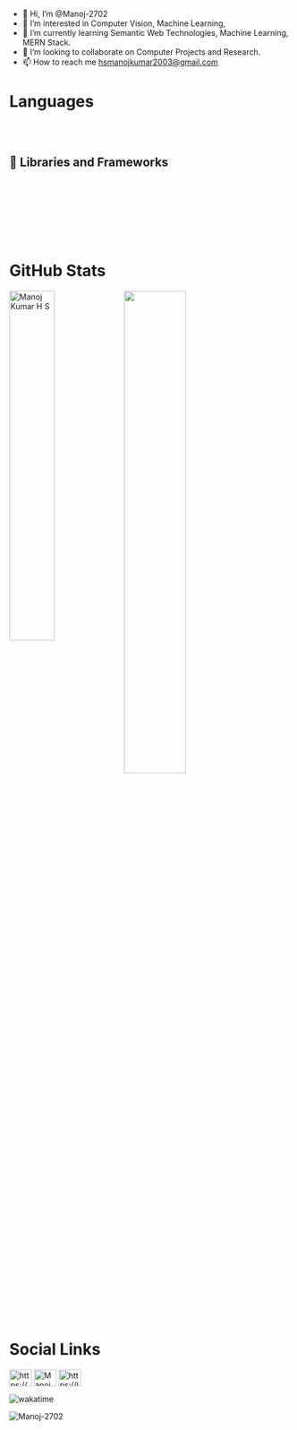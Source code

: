 - 👋 Hi, I’m @Manoj-2702
- 👀 I’m interested in Computer Vision, Machine Learning, 
- 🌱 I’m currently learning Semantic Web Technologies, Machine Learning, MERN Stack.
- 💞️ I’m looking to collaborate on Computer Projects and Research.
- 📫 How to reach me hsmanojkumar2003@gmail.com 

<!---
Manoj-2702/Manoj-2702 is a ✨ special ✨ repository because its `README.md` (this file) appears on your GitHub profile.
You can click the Preview link to take a look at your changes.
--->

# Languages
<a href=""><img alt="" src="https://img.shields.io/badge/Python-3776AB?style=for-the-badge&logo=python&logoColor=white" /></a>
<a href=""><img alt="" src="https://img.shields.io/badge/C-00599C?style=for-the-badge&logo=c&logoColor=white" /></a>
<a href=""><img alt="" src="https://img.shields.io/badge/HTML5-E34F26?style=for-the-badge&logo=html5&logoColor=white" /></a>
<a href=""><img alt="" src="https://img.shields.io/badge/CSS3-1572B6?style=for-the-badge&logo=css3&logoColor=white" /></a>
<a href=""><img alt="" src="https://img.shields.io/badge/C%2B%2B-00599C?style=for-the-badge&logo=c%2B%2B&logoColor=white" /></a>
<a href=""><img alt="" src="https://img.shields.io/badge/JavaScript-F7DF1E?style=for-the-badge&logo=javascript&logoColor=black" /></a>
<a href=""><img alt="" src="https://img.shields.io/badge/TypeScript-007ACC?style=for-the-badge&logo=typescript&logoColor=white" /></a>
<a href=""><img alt="" src="https://img.shields.io/badge/MySQL-00000F?style=for-the-badge&logo=mysql&logoColor=white" /></a>
<!-- <a href=""><img alt="" src="https://img.shields.io/badge/PostgreSQL-316192?style=for-the-badge&logo=postgresql&logoColor=white" /></a> -->
<a href=""><img alt="" src="https://img.shields.io/badge/MongoDB-white?style=for-the-badge&logo=mongodb&logoColor=4EA94B" /></a>
<!-- <a href=""><img alt="" src="https://img.shields.io/badge/Shell_Script-121011?style=for-the-badge&logo=gnu-bash&logoColor=white" /></a>
<a href=""><img alt="" src="https://img.shields.io/badge/Markdown-000000?style=for-the-badge&logo=markdown&logoColor=white" /></a> -->

## 🧰 Libraries and Frameworks

<a href=""><img alt="" src="https://img.shields.io/badge/Node.js-43853D?style=for-the-badge&logo=node.js&logoColor=white" /></a>
<a href=""><img alt="" src="https://img.shields.io/badge/Express.js-000000?style=for-the-badge&logo=express&logoColor=white" /></a>
<a href=""><img alt="" src="https://img.shields.io/badge/React-20232A?style=for-the-badge&logo=react&logoColor=61DAFB" /></a>
<!-- <a href=""><img alt="" src="https://img.shields.io/badge/Redux-593D88?style=for-the-badge&logo=redux&logoColor=white" /></a> -->
<a href=""><img alt="" src="https://img.shields.io/badge/next.js-000000?style=for-the-badge&logo=nextdotjs&logoColor=white" /></a>
<!-- <a href=""><img alt="" src="https://img.shields.io/badge/Vue.js-35495E?style=for-the-badge&logo=vuedotjs&logoColor=4FC08D" /></a> -->
<a href=""><img alt="" src="https://img.shields.io/badge/jQuery-0769AD?style=for-the-badge&logo=jquery&logoColor=white" /></a>
<!-- <a href=""><img alt="" src="https://img.shields.io/badge/ejs-0769AD?style=for-the-badge&logo=ejs&logoColor=white" /></a> -->
<a href=""><img alt="" src="https://img.shields.io/badge/styled--components-DB7093?style=for-the-badge&logo=styled-components&logoColor=white" /></a>
<a href=""><img alt="" src="https://img.shields.io/badge/Bootstrap-563D7C?style=for-the-badge&logo=bootstrap&logoColor=white" /></a>
<a href=""><img alt="" src="https://img.shields.io/badge/Tailwind_CSS-38B2AC?style=for-the-badge&logo=tailwind-css&logoColor=white" /></a>
<a href=""><img alt="" src="https://img.shields.io/badge/Material%20UI-007FFF?style=for-the-badge&logo=mui&logoColor=white" /></a>
<!-- <a href=""><img alt="" src="https://img.shields.io/badge/Selenium-43B02A?style=for-the-badge&logo=Selenium&logoColor=white" /></a> -->
<a href=""><img alt="" src="https://img.shields.io/badge/Discord.py-3776AB?style=for-the-badge&logo=python&logoColor=white" /></a>
<a href=""><img alt="" src="https://img.shields.io/badge/Discord.js-F7DF1E?style=for-the-badge&logo=javascript&logoColor=black" /></a>



# GitHub Stats
<p><img align="left" width="40%" src="https://github-readme-streak-stats.herokuapp.com/?user=Manoj-2702&theme=nord" alt="Manoj Kumar H S" /></p>
<p><img align="center" width="47%" src="https://github-readme-stats.vercel.app/api?username=Manoj-2702&include_all_commits=true&count_private=true&show_icons=true&line_height=20&theme=nord"/></p>


# Social Links

<!-- <h3 align="left">Connect with me:</h3> -->
<p align="left">
<a href="https://www.linkedin.com/in/manoj-kumar-h-s-4306b2235/" target="blank"><img align="center" src="https://raw.githubusercontent.com/rahuldkjain/github-profile-readme-generator/master/src/images/icons/Social/linked-in-alt.svg" alt="https://www.linkedin.com/in/manoj-kumar-h-s-4306b2235/" height="30" width="40" /></a>
<a href="https://www.hackerrank.com/hsmanojkumar2003?hr_r=1" target="blank"><img align="center" src="https://raw.githubusercontent.com/rahuldkjain/github-profile-readme-generator/master/src/images/icons/Social/hackerrank.svg" alt="Manoj Kumar H S @hsmanojkumar2003" height="30" width="40" /></a>
<a href="https://leetcode.com/Manoj_2702/" target="blank"><img align="center" src="https://raw.githubusercontent.com/rahuldkjain/github-profile-readme-generator/master/src/images/icons/Social/leet-code.svg" alt="https://leetcode.com/Manoj_2702/" height="30" width="40" /></a>
</p>


![wakatime](https://wakatime.com/badge/user/8ebdcc36-508a-448f-97fb-5786959d8936.svg)
<p align="left"> <img src="https://komarev.com/ghpvc/?username=Manoj-2702&label=Profile%20views&color=0e75b6&style=flat" alt="Manoj-2702" /> </p>


